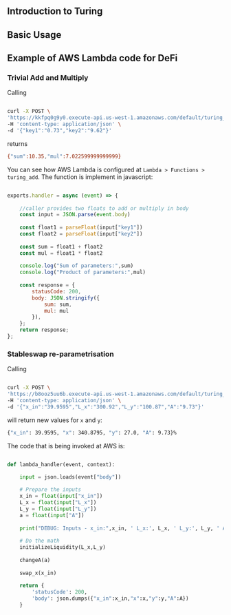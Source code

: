 
## Introduction to Turing

## Basic Usage

## Example of AWS Lambda code for DeFi

### Trivial Add and Multiply

Calling 

```bash

curl -X POST \
'https://kkfpq0g9y0.execute-api.us-west-1.amazonaws.com/default/turing_add' \
-H 'content-type: application/json' \
-d '{"key1":"0.73","key2":"9.62"}'

```

returns

```bash
{"sum":10.35,"mul":7.022599999999999}
```

You can see how AWS Lambda is configured at `Lambda > Functions > turing_add`. The function is implement in javascript:

```javascript

exports.handler = async (event) => {
    
    //caller provides two floats to add or multiply in body
    const input = JSON.parse(event.body)
    
    const float1 = parseFloat(input["key1"])
    const float2 = parseFloat(input["key2"])
    
    const sum = float1 + float2
    const mul = float1 * float2
    
    console.log("Sum of parameters:",sum)
    console.log("Product of parameters:",mul)
    
    const response = {
        statusCode: 200,
        body: JSON.stringify({
            sum: sum,
            mul: mul
        }),
    };
    return response;
};

```

### Stableswap re-parametrisation 

Calling 

```bash

curl -X POST \
'https://b8ooz5uu6b.execute-api.us-west-1.amazonaws.com/default/turing_stableswap' \
-H 'content-type: application/json' \
-d '{"x_in":"39.9595","L_x":"300.92","L_y":"100.87","A":"9.73"}'

````

will return new values for `x` and `y`:

```bash
{"x_in": 39.9595, "x": 340.8795, "y": 27.0, "A": 9.73}%
```

The code that is being invoked at AWS is:

```python

def lambda_handler(event, context):

    input = json.loads(event["body"])
    
    # Prepare the inputs
    x_in = float(input["x_in"])
    L_x = float(input["L_x"])
    L_y = float(input["L_y"])
    a = float(input["A"])
    
    print("DEBUG: Inputs - x_in:",x_in, ' L_x:', L_x, ' L_y:', L_y, ' A:', a)
    
    # Do the math
    initializeLiquidity(L_x,L_y)
    
    changeA(a)
    
    swap_x(x_in)
    
    return {
        'statusCode': 200,
        'body': json.dumps({"x_in":x_in,"x":x,"y":y,"A":A})
    }

```






